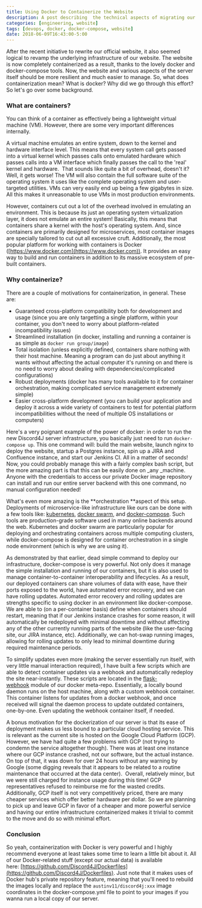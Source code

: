 ```yaml
---
title: Using Docker to Containerize the Website
description: A post describing  the technical aspects of migrating our server to a fully containerized setup
categories: [engineering, website]
tags: [devops, docker, docker-compose, website]
date: 2018-06-09T16:43:00-5:00
---
```

After the recent initiative to rewrite our official website, it also seemed logical to revamp the underlying infrastructure of our website. The website is now completely containerized as a result, thanks to the lovely docker and docker-compose tools. Now, the website and various aspects of the server itself should be more resilient and much easier to manage. So, what does containerization mean? What is docker? Why did we go through this effort? So let's go over some background.

### What are containers?

You can think of a container as effectively being a lightweight virtual machine (VM). However, there are some very important differences internally.

A virtual machine emulates an entire system, down to the kernel and hardware interface level. This means that every system call gets passed into a virtual kernel which passes calls onto emulated hardware which passes calls into a VM interface which finally passes the call to the 'real' kernel and hardware.  That sounds like quite a bit of overhead, doesn't it? Well, it gets worse! The VM will also contain the full software suite of the operating system it uses like the complete operating system and user-targeted utilities. VMs can very easily end up being a few gigabytes in size. All this makes it unreasonable to use VMs in most production environments.

However, containers cut out a lot of the overhead involved in emulating an environment. This is because its just an operating system virtualization layer, it does not emulate an entire system! Basically, this means that containers share a kernel with the host's operating system. And, since containers are primarily designed for microservices, most container images are specially tailored to cut out all excessive cruft. Additionally, the most popular platform for working with containers is Docker ([https://www.docker.com](https://www.docker.com)). It provides an easy way to build and run containers in addition to its massive ecosystem of pre-built containers.

### Why containerize?

There are a couple of motivations for containerization, in general. These are:

*   Guaranteed cross-platform compatibility both for development and usage (since you are only targetting a single platform, within your container, you don't need to worry about platform-related incompatibility issues)
*   Streamlined installation (in docker, installing and running a container is as simple as `docker run group/image`)
*   Total isolation (unless explicitly defined, containers share nothing with their host machine. Meaning a program can do just about anything it wants without affecting the actual computer it's running on and there is no need to worry about dealing with dependencies/complicated configurations)
*   Robust deployments (docker has many tools available to it for container orchestration, making complicated service management extremely simple)
*   Easier cross-platform development (you can build your application and deploy it across a wide variety of containers to test for potential platform incompatibilities without the need of multiple OS installations or computers)

Here's a very poignant example of the power of docker: in order to run the new Discord4J server infrastructure, you basically just need to run `docker-compose up`. This one command will: build the main website, launch nginx to deploy the website, startup a Postgres instance, spin up a JIRA and Confluence instance, and start our Jenkins CI. All in a matter of seconds! Now, you could probably manage this with a fairly complex bash script, but the more amazing part is that this can be easily done on _any _machine. Anyone with the credentials to access our private Docker image repository can install and run our entire server backend with this one command, no manual configuration needed! 

What's even more amazing is the **orchestration **aspect of this setup. Deployments of microservice-like infrastructure like ours can be done with a few tools like: [kubernetes](https://kubernetes.io), [docker swarm](https://docs.docker.com/engine/swarm/), and [docker-compose](https://docs.docker.com/compose/). Such tools are production-grade software used in many online backends around the web. Kubernetes and docker swarm are particularly popular for deploying and orchestrating containers across multiple computing clusters, while docker-compose is designed for container orchestration in a single node environment (which is why we are using it).

As demonstrated by that earlier, dead simple command to deploy our infrastructure, docker-compose is very powerful. Not only does it manage the simple installation and running of our containers, but it is also used to manage container-to-container interoperability and lifecycles. As a result, our deployed containers can share volumes of data with ease, have their ports exposed to the world, have automated error recovery, and we can have rolling updates. Automated error recovery and rolling updates are strengths specific to using docker in an environment like docker-compose. We are able to (on a per-container basis) define when containers should restart, meaning that if our Jenkins instance crashes for some reason, it will automatically be redeployed with minimal downtime and without affecting any of the other currently running parts of the website (like the user-facing site, our JIRA instance, etc). Additionally, we can hot-swap running images, allowing for rolling updates to only lead to minimal downtime during required maintenance periods.

To simplify updates even more (making the server essentially run itself, with very little manual interaction required), I have built a few scripts which are able to detect container updates via a webhook and automatically redeploy the site near-instantly. These scripts are located in the [flask-webhook](https://github.com/Discord4J/Dockerfiles/blob/master/flask-webhook/) module of our docker meta-repo. Essentially, a locally bound daemon runs on the host machine, along with a custom webhook container. This container listens for updates from a docker webhook, and once received will signal the daemon process to update outdated containers, one-by-one. Even updating the webhook container itself, if needed.

A bonus motivation for the dockerization of our server is that its ease of deployment makes us less bound to a particular cloud hosting service. This is relevant as the current site is hosted on the Google Cloud Platform (GCP). However, we have had quite a few problems with GCP (not trying to condemn the service altogether though). There was at least one instance where our GCP instance crashed, not our software, but the actual instance. On top of that, it was down for over 24 hours without any warning by Google (some digging reveals that it appears to be related to a routine maintenance that occurred at the data center).  Overall, relatively minor, but we were still charged for instance usage during this time! GCP representatives refused to reimburse me for the wasted credits. Additionally, GCP itself is not very competitively priced, there are many cheaper services which offer better hardware per dollar. So we are planning to pick up and leave GCP in favor of a cheaper and more powerful service and having our entire infrastructure containerized makes it trivial to commit to the move and do so with minimal effort.

### Conclusion

So yeah, containerization with Docker is very powerful and I highly recommend everyone at least takes some time to learn a little bit about it. All of our Docker-related stuff (except our actual data) is available here: [https://github.com/Discord4J/Dockerfiles](https://github.com/Discord4J/Dockerfiles). Just note that it makes uses of Docker hub's private repository feature, meaning that you'll need to rebuild the images locally and replace the `austinv11/discord4j:xxx` image coordinates in the docker-compose.yml file to point to your images if you wanna run a local copy of our server.
